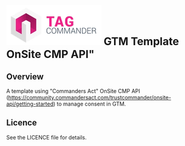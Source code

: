 # ![TagCo logo](/Screenshots/tag.png) GTM Template OnSite CMP API"
## Overview
A template using "Commanders Act" OnSite CMP API (https://community.commandersact.com/trustcommander/onsite-api/getting-started) to manage consent in GTM.

## Licence
See the LICENCE file for details.
